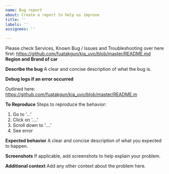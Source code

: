 ```yaml
---
name: Bug report
about: Create a report to help us improve
title: ''
labels: ''
assignees: ''

---
```


Please check Services, Known Bug / Issues and Troubleshooting over here first: https://github.com/fuatakgun/kia_uvo/blob/master/README.md
**Region and Brand of car**


**Describe the bug**
A clear and concise description of what the bug is.

**Debug logs if an error occurred**

Outlined here: https://github.com/fuatakgun/kia_uvo/blob/master/README.m


**To Reproduce**
Steps to reproduce the behavior:
1. Go to '...'
2. Click on '....'
3. Scroll down to '....'
4. See error

**Expected behavior**
A clear and concise description of what you expected to happen.

**Screenshots**
If applicable, add screenshots to help explain your problem.

**Additional context**
Add any other context about the problem here.

